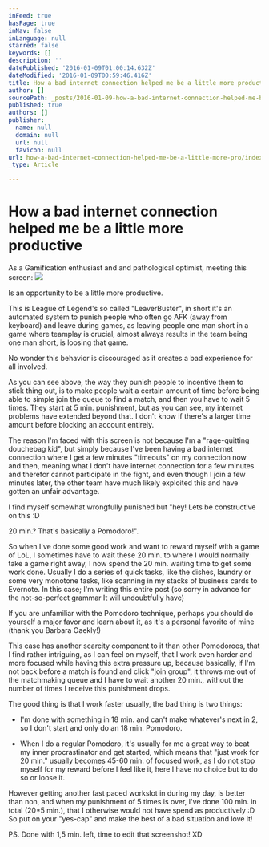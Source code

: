 ```yaml
---
inFeed: true
hasPage: true
inNav: false
inLanguage: null
starred: false
keywords: []
description: ''
datePublished: '2016-01-09T01:00:14.632Z'
dateModified: '2016-01-09T00:59:46.416Z'
title: How a bad internet connection helped me be a little more productive
author: []
sourcePath: _posts/2016-01-09-how-a-bad-internet-connection-helped-me-be-a-little-more-pro.md
published: true
authors: []
publisher:
  name: null
  domain: null
  url: null
  favicon: null
url: how-a-bad-internet-connection-helped-me-be-a-little-more-pro/index.html
_type: Article

---
```

# How a bad internet connection helped me be a little more productive

As a Gamification enthusiast and and pathological optimist, meeting this screen:
![](https://s3-us-west-2.amazonaws.com/the-grid-img/p/6f02409d9ce27094bcb36fe306aee6a42579112e.png)

Is an opportunity to be a little more productive.

This is League of Legend's so called "LeaverBuster", in short it's an automated system to punish people who often go AFK (away from keyboard) and leave during games, as leaving people one man short in a game where teamplay is crucial, almost always results in the team being one man short, is loosing that game.

No wonder this behavior is discouraged as it creates a bad experience for all involved.

As you can see above, the way they punish people to incentive them to stick thing out, is to make people wait a certain amount of time before being able to simple join the queue to find a match, and then you have to wait 5 times.
They start at 5 min. punishment, but as you can see, my internet problems have extended beyond that. I don't know if there's a larger time amount before blocking an account entirely.

The reason I'm faced with this screen is not because I'm a "rage-quitting douchebag kid", but simply because I've been having a bad internet connection where I get a few minutes "timeouts" on my connection now and then, meaning what I don't have internet connection for a few minutes and therefor cannot participate in the fight, and even though I join a few minutes later, the other team have much likely exploited this and have gotten an unfair advantage.

I find myself somewhat wrongfully punished but "hey! Lets be constructive on this :D

20 min.? That's basically a Pomodoro!".

So when I've done some good work and want to reward myself with a game of LoL, I sometimes have to wait these 20 min. to where I would normally take a game right away, I now spend the 20 min. waiting time to get some work done.
Usually I do a series of quick tasks, like the dishes, laundry or some very monotone tasks, like scanning in my stacks of business cards to Evernote. In this case; I'm writing this entire post (so sorry in advance for the not-so-perfect grammar It will undoubtfully have)

If you are unfamiliar with the Pomodoro technique, perhaps you should do yourself a major favor and learn about it, as it's a personal favorite of mine (thank you Barbara Oaekly!)

This case has another scarcity component to it than other Pomodoroes, that I find rather intriguing, as I can feel on myself, that I work even harder and more focused while having this extra pressure up, because basically, if I'm not back before a match is found and click "join group", it throws me out of the matchmaking queue and I have to wait another 20 min., without the number of times I receive this punishment drops.

The good thing is that I work faster usually, the bad thing is two things:

* I'm done with something in 18 min. and can't make whatever's next in 2, so I don't start and only do an 18 min. Pomodoro.

* When I do a regular Pomodoro, it's usually for me a great way to beat my inner procrastinator and get started, which means that "just work for 20 min." usually becomes 45-60 min. of focused work, as I do not stop myself for my reward before I feel like it, here I have no choice but to do so or loose it.

However getting another fast paced workslot in during my day, is better than non, and when my punishment of 5 times is over, I've done 100 min. in total (20\*5 min.), that I otherwise would not have spend as productively :D
So put on your "yes-cap" and make the best of a bad situation and love it!

PS. Done with 1,5 min. left, time to edit that screenshot! XD